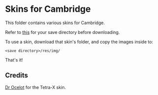 # Skins for Cambridge

This folder contains various skins for Cambridge.

Refer to [this](../README.md) for your save directory before downloading.

To use a skin, download that skin's folder, and copy the images inside to:

    <save directory>/res/img/
    
That's it!

## Credits

[Dr Ocelot](https://github.com/ZacharyLohrman) for the Tetra-X skin.
